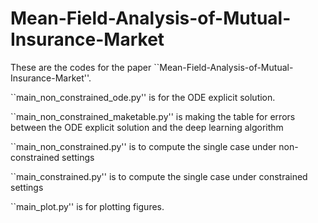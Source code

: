 # Mean-Field-Analysis-of-Mutual-Insurance-Market
These are the codes for the paper ``Mean-Field-Analysis-of-Mutual-Insurance-Market''.

``main_non_constrained_ode.py'' is for the ODE explicit solution.

``main_non_constrained_maketable.py'' is making the table for errors between the ODE explicit solution and the deep learning algorithm

``main_non_constrained.py'' is to compute the single case under non-constrained settings

``main_constrained.py'' is to compute the single case under constrained settings

``main_plot.py'' is for plotting figures.
